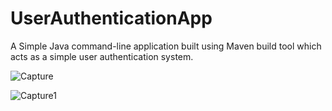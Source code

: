 # UserAuthenticationApp
A Simple Java command-line application built using Maven build tool which acts as a simple user authentication system.

![Capture](https://user-images.githubusercontent.com/55917205/138639809-9ea16921-4c8f-4a70-bef6-eb051d1f72c5.PNG)

![Capture1](https://user-images.githubusercontent.com/55917205/138640025-b59088fc-bc7d-43f5-a9ea-9da59593ac5e.PNG)
